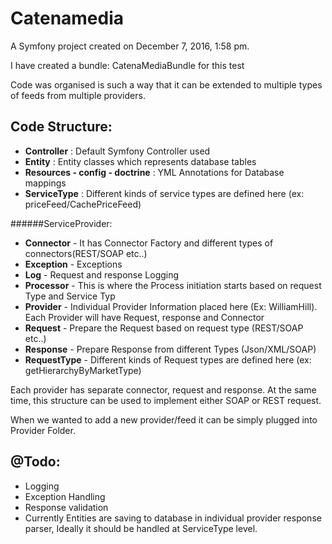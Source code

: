 Catenamedia
===========

A Symfony project created on December 7, 2016, 1:58 pm.

I have created a bundle: CatenaMediaBundle for this test

Code was organised is such a way that it can be extended to multiple types of feeds from multiple providers.

Code Structure:
--------------

- **Controller** : Default Symfony Controller used
- **Entity** : Entity classes which represents database tables
- **Resources - config - doctrine** : YML Annotations for Database mappings
- **ServiceType** : Different kinds of service types are defined here (ex: priceFeed/CachePriceFeed)

######ServiceProvider: 

- **Connector** - It has Connector Factory and different types of connectors(REST/SOAP etc..)
- **Exception** - Exceptions
- **Log** - Request and response Logging
- **Processor** - This is where the Process initiation starts based on request Type and Service Typ
- **Provider** - Individual Provider Information placed here (Ex: WilliamHill). Each Provider will have Request, response and Connector
- **Request** - Prepare the Request based on request type (REST/SOAP etc..)
- **Response** - Prepare Response from different Types (Json/XML/SOAP)
- **RequestType** - Different kinds of Request types are defined here (ex: getHierarchyByMarketType)

Each provider has separate connector, request and response.
At the same time, this structure can be used to implement either SOAP or REST request.

When we wanted to add a new provider/feed it can be simply plugged into Provider Folder.


@Todo:
------

* Logging
* Exception Handling
* Response validation
* Currently Entities are saving to database in individual provider response parser, Ideally it should be handled at ServiceType level.
